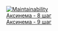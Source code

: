 [![Maintainability](https://api.codeclimate.com/v1/badges/b40fff8ef38451599239/maintainability)](https://codeclimate.com/github/daniilvasutin/java-project-61/maintainability)</br>
[Аксинема - 8 шаг](https://asciinema.org/a/VGdQ6Cc5iJBHtPvRK9wtSaR8p)</br>
[Аксинема - 9 шаг](https://asciinema.org/a/elYlo0iu4ZxzCr2FS3Rluy85p)